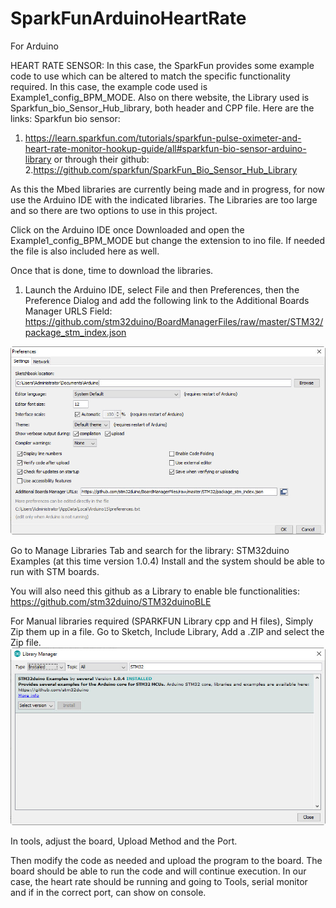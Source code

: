 # SparkFunArduinoHeartRate
For Arduino

HEART RATE SENSOR: 
In this case, the SparkFun provides some example code to use which can be altered to match the specific functionality required. 
In this case, the example code used is Example1_config_BPM_MODE. 
Also on there website, the Library used is Sparkfun_bio_Sensor_Hub_library, both header and CPP file. 
Here are the links: Sparkfun bio sensor: 
1. https://learn.sparkfun.com/tutorials/sparkfun-pulse-oximeter-and-heart-rate-monitor-hookup-guide/all#sparkfun-bio-sensor-arduino-library 
or through their github: 
2.https://github.com/sparkfun/SparkFun_Bio_Sensor_Hub_Library

As this the Mbed libraries are currently being made and in progress, for now use the Arduino IDE with the indicated libraries.
The Libraries are too large and so there are two options to use in this project. 

Click on the Arduino IDE once Downloaded and open the Example1_config_BPM_MODE but change the extension to ino file. 
If needed the file is also included here as well. 

Once that is done, time to download the libraries. 
1. Launch the Arduino IDE, select File and then Preferences, then the Preference Dialog and add the following link to the Additional Boards Manager URLS Field:
https://github.com/stm32duino/BoardManagerFiles/raw/master/STM32/package_stm_index.json

![PreferencePage](Screenshot/PreferencePage.jpg)

Go to Manage Libraries Tab and search for the library:
STM32duino Examples (at this time version 1.0.4) Install and the system should be able to run with STM boards.

You will also need this github as a Library to enable ble functionalities:
https://github.com/stm32duino/STM32duinoBLE

For Manual libraries required (SPARKFUN Library cpp and H files), Simply Zip them up in a file. 
Go to Sketch, Include Library, Add a .ZIP and select the Zip file. 
![BoardLib](Screenshot/BoardLib.jpg)

In tools, adjust the board, Upload Method and the Port. 

Then modify the code as needed and upload the program to the board. The board should be able to run the code and will continue execution.
In our case, the heart rate should be running and going to Tools, serial monitor and if in the correct port, can show on console. 

